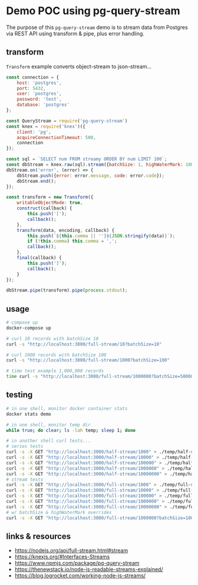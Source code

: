 # Demo POC using pg-query-stream

The purpose of this `pg-query-stream` demo is to stream data from Postgres via REST API using transform & pipe, plus error handling.

## transform

`Transform` example converts object-stream to json-stream...

``` js
const connection = {
    host: 'postgres',
    port: 5432,
    user: 'postgres',
    password: 'test',
    database: 'postgres'
};

const QueryStream = require('pg-query-stream')
const knex = require('knex')({
    client: 'pg',
    acquireConnectionTimeout: 500,
    connection
});

const sql = `SELECT num FROM streamy ORDER BY num LIMIT 100`;
const dbStream = knex.raw(sql).stream({batchSize: 1, highWaterMark: 1000});
dbStream.on('error', (error) => {
    dbStream.push({error: error.message, code: error.code});
    dbStream.end();
});

const transform = new Transform({
    writableObjectMode: true,
    construct(callback) {
        this.push('[');
        callback();
    },
    transform(data, encoding, callback) {
        this.push(`${this.comma || ''}${JSON.stringify(data)}`);
        if (!this.comma) this.comma = ',';
        callback();
    },
    final(callback) {
        this.push(']');
        callback();
    }
});

dbStream.pipe(transform).pipe(process.stdout);
```

## usage

``` sh
# compose up
docker-compose up

# curl 10 records with batchSize 10
curl -s "http://localhost:3000/full-stream/10?batchSize=10"

# curl 1000 records with batchSize 100
curl -s "http://localhost:3000/full-stream/1000?batchSize=100"

# time test example 1,000,000 records
time curl -s "http://localhost:3000/full-stream/1000000?batchSize=5000&highWaterMark=50000" > /dev/null
```

## testing

``` sh
# in one shell, monitor docker container stats
docker stats demo

# in one shell, monitor temp dir
while true; do clear; ls -lah temp; sleep 1; done

# in another shell curl tests...
# series tests
curl -s -X GET "http://localhost:3000/half-stream/1000" > ./temp/half-stream-10000json
curl -s -X GET "http://localhost:3000/half-stream/10000" > ./temp/half-stream-10000.json
curl -s -X GET "http://localhost:3000/half-stream/100000" > ./temp/half-stream-100000.json
curl -s -X GET "http://localhost:3000/half-stream/1000000" > ./temp/half-stream-1000000.json
curl -s -X GET "http://localhost:3000/half-stream/10000000" > ./temp/half-stream-10000000.json
# stream tests
curl -s -X GET "http://localhost:3000/full-stream/1000" > ./temp/full-stream-10000json
curl -s -X GET "http://localhost:3000/full-stream/10000" > ./temp/full-stream-10000.json
curl -s -X GET "http://localhost:3000/full-stream/100000" > ./temp/full-stream-100000.json
curl -s -X GET "http://localhost:3000/full-stream/1000000" > ./temp/full-stream-1000000.json
curl -s -X GET "http://localhost:3000/full-stream/10000000" > ./temp/full-stream-10000000.json
# w/ batchSize & highWaterMark overrides
curl -s -X GET "http://localhost:3000/full-stream/1000000?batchSize=10000&highWaterMark=50000" > ./temp/full-stream-1000000.json
```

## links & resources

* <https://nodejs.org/api/full-stream.html#stream>
* <https://knexjs.org/#Interfaces-Streams>
* <https://www.npmjs.com/package/pg-query-stream>
* <https://thenewstack.io/node-js-readable-streams-explained/>
* <https://blog.logrocket.com/working-node-js-streams/>
